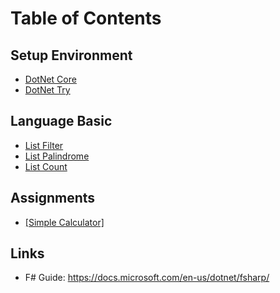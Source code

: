 # Table of Contents

## Setup Environment

* [DotNet Core](setup/dotnet-core.md)
* [DotNet Try](setup/dotnet-try.md)

## Language Basic
* [List Filter](basic/list-filter.md)
* [List Palindrome](basic/list-palindrome.md)
* [List Count](basic/list-count.md)

## Assignments

* [[Simple Calculator]](calculator/SimpleCalculator/README.md)

## Links

- F# Guide: https://docs.microsoft.com/en-us/dotnet/fsharp/

